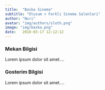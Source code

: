 ```yaml
---
title:  "Baska Sinema"
subtitle: "Olusum > Farkli Sinema Salonlari"
author: "Nuri"
avatar: "img/authors/sloth.png"
image: "img/baska.png"
date:   2018-03-17 12:12:12
---
```


### Mekan Bilgisi
Lorem ipsum dolor sit amet....

### Gosterim Bilgisi
Lorem ipsum dolor sit amet....
